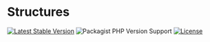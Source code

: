# Structures
[![Latest Stable Version](https://poser.pugx.org/adrianschubek/structures/v)](//packagist.org/packages/adrianschubek/structures)
![Packagist PHP Version Support](https://img.shields.io/packagist/php-v/adrianschubek/structures)
[![License](https://poser.pugx.org/adrianschubek/structures/license)](//packagist.org/packages/adrianschubek/structures)
